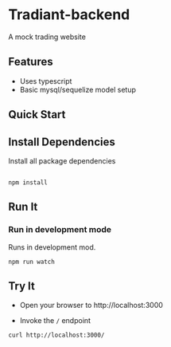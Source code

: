 # Tradiant-backend

A mock trading website

## Features

* Uses typescript
* Basic mysql/sequelize model setup

## Quick Start

## Install Dependencies

Install all package dependencies

``` shell

npm install

```

## Run It

### Run in development mode

Runs in development mod.

``` shell
npm run watch

```

## Try It

* Open your browser to http://localhost:3000

* Invoke the `/` endpoint

```shell
curl http://localhost:3000/

```







